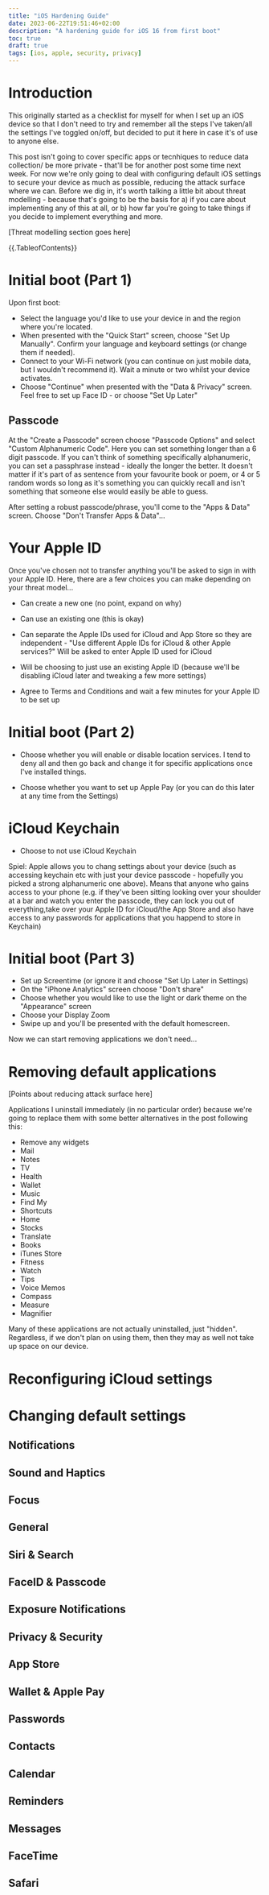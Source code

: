 ```yaml
---
title: "iOS Hardening Guide"
date: 2023-06-22T19:51:46+02:00
description: "A hardening guide for iOS 16 from first boot"
toc: true
draft: true
tags: [ios, apple, security, privacy]
---
```


# Introduction
This originally started as a checklist for myself for when I set up an iOS device so that I don't need to try and remember all the steps I've taken/all the settings I've toggled on/off, but decided to put it here in case it's of use to anyone else.

This post isn't going to cover specific apps or tecnhiques to reduce data collection/ be more private - that'll be for another post some time next week. For now we're only going to deal with configuring default iOS settings to secure your device as much as possible, reducing the attack surface where we can. Before we dig in, it's worth talking a little bit about threat modelling - because that's going to be the basis for a) if you care about implementing any of this at all, or b) how far you're going to take things if you decide to implement everything and more.

[Threat modelling section goes here]

{{.TableofContents}}

# Initial boot (Part 1)

Upon first boot: 
- Select the language you'd like to use your device in and the region where you're located. 
- When presented with the "Quick Start" screen, choose "Set Up Manually". Confirm your language and keyboard settings (or change them if needed). 
- Connect to your Wi-Fi network (you can continue on just mobile data, but I wouldn't recommend it). Wait a minute or two whilst your device activates.
- Choose "Continue" when presented with the "Data & Privacy" screen. Feel free to set up Face ID - or choose "Set Up Later"

## Passcode

At the "Create a Passcode" screen choose "Passcode Options" and select "Custom Alphanumeric Code". Here you can set something longer than a 6 digit passcode. If you can't think of something specifically alphanumeric, you can set a passphrase instead - ideally the longer the better. It doesn't matter if it's part of as sentence from your favourite book or poem, or 4 or 5 random words so long as it's something you can quickly recall and isn't something that someone else would easily be able to guess.

After setting a robust passcode/phrase, you'll come to the "Apps & Data" screen. Choose "Don't Transfer Apps & Data"...

# Your Apple ID

Once you've chosen not to transfer anything you'll be asked to sign in with your Apple ID. Here, there are a few choices you can make depending on your threat model...

- Can create a new one (no point, expand on why)
- Can use an existing one (this is okay)
- Can separate the Apple IDs used for iCloud and App Store so they are independent - "Use different Apple IDs for iCloud & other Apple services?" Will be asked to enter Apple ID used for iCloud

- Will be choosing to just use an existing Apple ID (because we'll be disabling iCloud later and tweaking a few more settings)

- Agree to Terms and Conditions and wait a few minutes for your Apple ID to be set up

# Initial boot (Part 2)

- Choose whether you will enable or disable location services. I tend to deny all and then go back and change it for specific applications once I've installed things.

- Choose whether you want to set up Apple Pay (or you can do this later at any time from the Settings)

# iCloud Keychain

- Choose to not use iCloud Keychain 

Spiel: Apple allows you to chang settings about your device (such as accessing keychain etc with just your device passcode - hopefully you picked a strong alphanumeric one above). Means that anyone who gains access to your phone (e.g. if they've been sitting looking over your shoulder at a bar and watch you enter the passcode, they can lock you out of everything,take over your Apple ID for iCloud/the App Store and also have access to any passwords for applications that you happend to store in Keychain)

# Initial boot (Part 3)

- Set up Screentime (or ignore it and choose "Set Up Later in Settings)
- On the "iPhone Analytics" screen choose "Don't share"
- Choose whether you would like to use the light or dark theme on the "Appearance" screen
- Choose your Display Zoom
- Swipe up and you'll be presented with the default homescreen.

Now we can start removing applications we don't need...

# Removing default applications

[Points about reducing attack surface here]

Applications I uninstall immediately (in no particular order) because we're going to replace them with some better alternatives in the post following this:

- Remove any widgets
- Mail
- Notes
- TV
- Health
- Wallet
- Music
- Find My
- Shortcuts
- Home
- Stocks
- Translate
- Books
- iTunes Store
- Fitness
- Watch
- Tips
- Voice Memos
- Compass
- Measure
- Magnifier

Many of these applications are not actually uninstalled, just "hidden". Regardless, if we don't plan on using them, then they may as well not take up space on our device.

# Reconfiguring iCloud settings

# Changing default settings

## Notifications

## Sound and Haptics

## Focus

## General

## Siri & Search

## FaceID & Passcode

## Exposure Notifications

## Privacy & Security

## App Store

## Wallet & Apple Pay

## Passwords

## Contacts

## Calendar

## Reminders

## Messages

## FaceTime

## Safari




